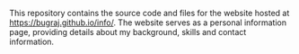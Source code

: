 This repository contains the source code and files for the website hosted at https://bugraj.github.io/info/. 
The website serves as a personal information page, providing details about my background, skills and contact information.

